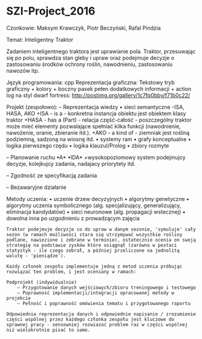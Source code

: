 # SZI-Project_2016

Czonkowie: Maksym Krawczyk, Piotr Beczyński, Rafal Pindzia

Temat: Inteligentny Traktor

Zadaniem inteligentnego traktora jest uprawianie pola. Traktor, przesuwając się po polu, sprawdza
stan gleby i upraw oraz podejmuje decyzje o zastosowaniu środków ochrony roślin, nawodnieniu,
zastosowaniu nawozów itp.

Język programowania: cpp
Reprezentacja graficzna: Tekstowy tryb graficzny + kolory + boczny pasek pełen dodatkowych informacji + action log na styl dwarf fortress:
http://postimg.org/gallery/1c7fq0bby/f71b0c22/


Projekt (zespołowo):
– Reprezentacja wiedzy
  • sieci semantyczne
	-ISA, HASA, AKO
		+ISA - is a - konkretna instancja obiektu jest obiektem klasy traktor
		+HASA - has a (Part) - relacja część-całość - poszczególny traktor może mieć elementy pozwalające spełniać kilka funkcji (nawodnienie, nawożenie, oranie, 		zbieranie itd.).
		+AKO - a kind of - ziemniak jest rośliną podziemną, sadzoną na wiosnę itd.
  • systemy ram
  • grafy konceptualne
  • logika pierwszego rzędu
  • logika klauzul/Prolog
  • zbiory rozmyte
  
– Planowanie ruchu
  •A*
  •IDA*
  +wysokopoziomowy system podejmujcy decyzje, kolejkujcy zadania, nadajacy priorytety itd.
  
– Zgodność ze specyfikacją zadania
  
– Bezawaryjne działanie
  
  
Metody uczenia:
	• uczenie drzew decyzyjnych
	• algorytmy genetyczne
	• algorytmy uczenia symbolicznego (alg. specjalizujący, generalizujący, eliminacja kandydatów)
	• sieci neuronowe (alg. propagacji wstecznej)
	• dowolna inna po uzgodnieniu z prowadzącym zajęcia

	Traktor podejmuje decyzje co do upraw w danym sezonie, 'symuluje' cały sezon (w ramach możliwości stara się utrzymywać wszystkie rośliny podlane, nawiezione i zebrane w terminie), ostatecznie ocenia on swoją strategię na podstawie zysków które osiągnął (zarówno w postaci statystyk - ile czego zebrał, a później przeliczone na jednolitą walutę - 'pieniądze').
	
	Każdy członek zespołu implementuje jedną z metod uczenia próbując rozwiązać ten problem, i jest oceniany w ramach:

	Podprojekt (indywidualnie)
		– Przygotowanie danych wejściowych/zbioru treningowego i testowego
		– Poprawność implementacji/integracji opracowanej metody w projekcie
		– Pełność i poprawność omówienia tematu i przygotowanego raportu
		
	Odpowiednia reprezentacja danych i odpowiednie napisanie / zrozumienie części wspólnej przez każdego członka zespołu jest kluczowe do sprawnej pracy - sensowniej rozwiazać problem raz w części wspólnej niż wielokrotnie pisać to samo.
